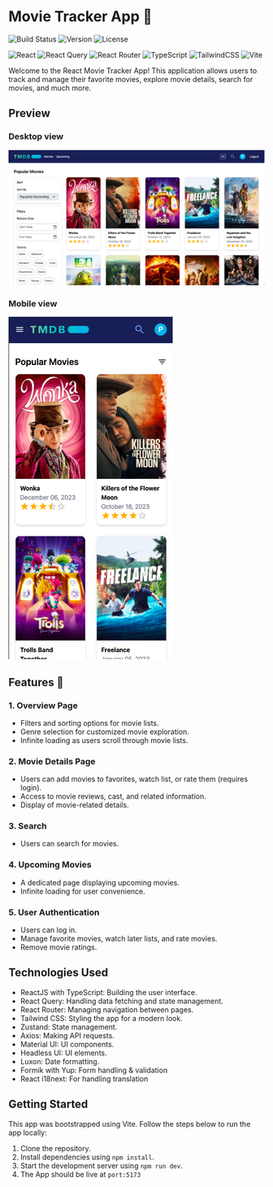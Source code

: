 # Movie Tracker App :movie_camera:
![Build Status](https://img.shields.io/badge/build-passing-brightgreen)
![Version](https://img.shields.io/badge/version-v1.0-blue)
![License](https://img.shields.io/badge/license-MIT-green)

![React](https://img.shields.io/badge/react-%2320232a.svg?style=flat&logo=react&logoColor=%2361DAFB)
![React Query](https://img.shields.io/badge/-React%20Query-FF4154?style=flat&logo=react%20query&logoColor=white)
![React Router](https://img.shields.io/badge/React_Router-CA4245?style=flat&logo=react-router&logoColor=white)
![TypeScript](https://img.shields.io/badge/typescript-%23007ACC.svg?style=flat&logo=typescript&logoColor=white)
![TailwindCSS](https://img.shields.io/badge/tailwindcss-%2338B2AC.svg?style=flat&logo=tailwind-css&logoColor=white)
![Vite](https://img.shields.io/badge/vite-%23646CFF.svg?style=flat&logo=vite&logoColor=white)

Welcome to the React Movie Tracker App! This application allows users to track and manage their favorite movies, explore movie details, search for movies, and much more.

## Preview
### Desktop view

![app-screenshot](./public/app-screenshot.png)

### Mobile view

![mobile-screenshot](./public/mobile-screenshot.png)

## Features 🚀

### 1. Overview Page

- Filters and sorting options for movie lists.
- Genre selection for customized movie exploration.
- Infinite loading as users scroll through movie lists.

### 2. Movie Details Page

- Users can add movies to favorites, watch list, or rate them (requires login).
- Access to movie reviews, cast, and related information.
- Display of movie-related details.

### 3. Search

- Users can search for movies.

### 4. Upcoming Movies

- A dedicated page displaying upcoming movies.
- Infinite loading for user convenience.

### 5. User Authentication

- Users can log in.
- Manage favorite movies, watch later lists, and rate movies.
- Remove movie ratings.

## Technologies Used

- ReactJS with TypeScript: Building the user interface.
- React Query: Handling data fetching and state management.
- React Router: Managing navigation between pages.
- Tailwind CSS: Styling the app for a modern look.
- Zustand: State management.
- Axios: Making API requests.
- Material UI: UI components.
- Headless UI: UI elements.
- Luxon: Date formatting.
- Formik with Yup: Form handling & validation
- React i18next: For handling translation

## Getting Started

This app was bootstrapped using Vite. Follow the steps below to run the app locally:

1. Clone the repository.
2. Install dependencies using `npm install`.
3. Start the development server using `npm run dev`.
4. The App should be live at `port:5173`
